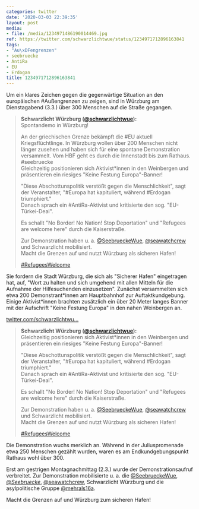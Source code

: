 ```yaml
---
categories: twitter
date: '2020-03-03 22:39:35'
layout: post
media:
- file: /media/1234971486190014469.jpg
ref: https://twitter.com/schwarzlichtwue/status/1234971712896163841
tags:
- "Au\xDFengrenzen"
- seebruecke
- AntiRa
- EU
- Erdogan
title: 1234971712896163841
---
```

Um ein klares Zeichen gegen die gegenwärtige Situation an den europäischen #Außengrenzen zu zeigen, sind in Würzburg am Dienstagabend (3.3.) über 300 Menschen auf die Straße gegangen.   
> <b>Schwarzlicht Würzburg ([@schwarzlichtwue](https://twitter.com/schwarzlichtwue)):</b>  
>Spontandemo in Würzburg!  
>  
>  
>  
>An der griechischen Grenze bekämpft die #EU aktuell Kriegsflüchtlinge. In Würzburg wollen über 200 Menschen nicht länger zusehen und haben sich für eine spontane Demonstration versammelt. Vom HBF geht es durch die Innenstadt bis zum Rathaus. #seebruecke    
>Gleichzeitig positionieren sich Aktivist\*innen in den Weinbergen und präsentieren ein riesiges "Keine Festung Europa"-Banner!  
>  
>  
>  
>"Diese Abschottunspolitik verstößt gegen die Menschlichkeit", sagt der Veranstalter, "#Europa hat kapituliert, während #Erdogan triumphiert."    
>Danach sprach ein #AntiRa-Aktivist und kritisierte den sog. "EU-Türkei-Deal".  
>  
>  
>  
>Es schallt "No Border! No Nation! Stop Deportation" und "Refugees are welcome here" durch die Kaiserstraße.  
>  
>  
>  
>Zur Demonstration haben u. a. [@SeebrueckeWue](https://twitter.com/SeebrueckeWue), [@seawatchcrew](https://twitter.com/seawatchcrew) und Schwarzlicht mobilisiert.    
>Macht die Grenzen auf und nutzt Würzburg als sicheren Hafen!  
>  
>[#RefugeesWelcome](/t/refugeeswelcome)   


Sie fordern die Stadt Würzburg, die sich als "Sicherer Hafen" eingetragen hat, auf, "Wort zu halten und sich umgehend mit allen Mitteln für die Aufnahme der Hilfesuchenden einzusetzen". 
Zunächst versammelten sich etwa 200 Demonstrant\*innen am Hauptbahnhof zur Auftaktkundgebung. Einige Aktivist\*innen brachten zusätzlich ein über 20 Meter langes Banner mit der Aufschrift "Keine Festung Europa" in den nahen Weinbergen an.

[twitter.com/schwarzlichtwu…](https://twitter.com/schwarzlichtwue/status/1234904070458159104?s=19) 
> <b>Schwarzlicht Würzburg ([@schwarzlichtwue](https://twitter.com/schwarzlichtwue)):</b>  
>Gleichzeitig positionieren sich Aktivist\*innen in den Weinbergen und präsentieren ein riesiges "Keine Festung Europa"-Banner!  
>  
>  
>  
>"Diese Abschottunspolitik verstößt gegen die Menschlichkeit", sagt der Veranstalter, "#Europa hat kapituliert, während #Erdogan triumphiert."    
>Danach sprach ein #AntiRa-Aktivist und kritisierte den sog. "EU-Türkei-Deal".  
>  
>  
>  
>Es schallt "No Border! No Nation! Stop Deportation" und "Refugees are welcome here" durch die Kaiserstraße.  
>  
>  
>  
>Zur Demonstration haben u. a. [@SeebrueckeWue](https://twitter.com/SeebrueckeWue), [@seawatchcrew](https://twitter.com/seawatchcrew) und Schwarzlicht mobilisiert.    
>Macht die Grenzen auf und nutzt Würzburg als sicheren Hafen!  
>  
>[#RefugeesWelcome](/t/refugeeswelcome)   


Die Demonstration wuchs merklich an. Während in der Juliuspromenade etwa 250 Menschen gezählt wurden, waren es am Endkundgebungspunkt Rathaus wohl über 300. 



Erst am gestrigen Montagnachmittag (2.3.) wurde der Demonstrationsaufruf verbreitet. 
Zur Demonstration mobilisierte u. a. die [@SeebrueckeWue](https://twitter.com/SeebrueckeWue), [@_Seebruecke_](https://twitter.com/_Seebruecke_), [@seawatchcrew](https://twitter.com/seawatchcrew), Schwarzlicht Würzburg und die asylpolitische Gruppe [@mehrals16a](https://twitter.com/mehrals16a).



Macht die Grenzen auf und Würzburg zum sicheren Hafen! 